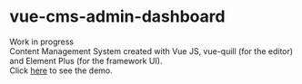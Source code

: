 # vue-cms-admin-dashboard  
Work in progress  
Content Management System created with Vue JS, vue-quill (for the editor) and Element Plus (for the framework UI).  
Click [here](https://eldynmohammad.github.io/vue-cms-admin-dashboard) to see the demo.

